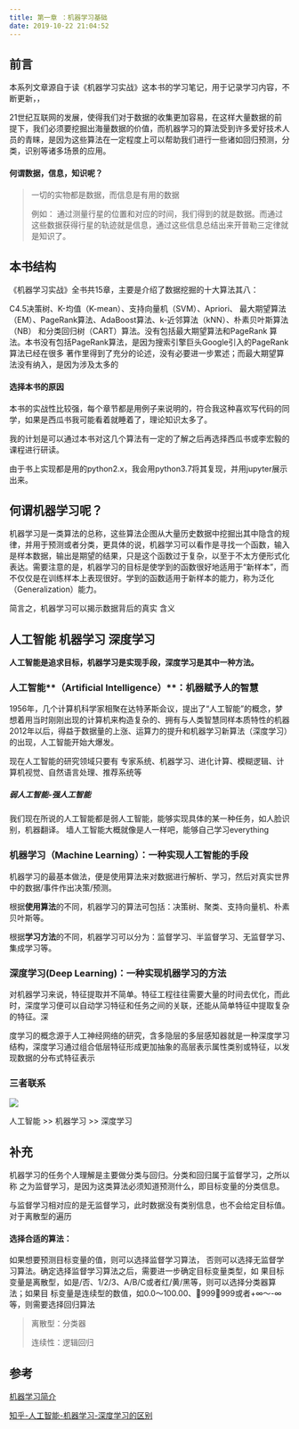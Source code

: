 ```yaml
---
title: 第一章 ：机器学习基础
date: 2019-10-22 21:04:52
---
```


## 前言

本系列文章源自于读《机器学习实战》这本书的学习笔记，用于记录学习内容，不断更新，，

21世纪互联网的发展，使得我们对于数据的收集更加容易，在这样大量数据的前提下，我们必须要挖掘出海量数据的价值，而机器学习的算法受到许多爱好技术人员的青睐，是因为这些算法在一定程度上可以帮助我们进行一些诸如回归预测，分类，识别等诸多场景的应用。

#### 何谓数据，信息，知识呢？

> 一切的实物都是数据，而信息是有用的数据
>
> 例如： 通过测量行星的位置和对应的时间，我们得到的就是数据。而通过这些数据获得行星的轨迹就是信息，通过这些信息总结出来开普勒三定律就是知识了。

## 本书结构

《机器学习实战》全书共15章，主要是介绍了数据挖掘的十大算法其八：

C4.5决策树、K-均值（K-mean）、支持向量机（SVM）、Apriori、 最大期望算法（EM）、PageRank算法、AdaBoost算法、k-近邻算法（kNN）、朴素贝叶斯算法（NB） 和分类回归树（CART）算法。没有包括最大期望算法和PageRank 算法。本书没有包括PageRank算法，是因为搜索引擎巨头Google引入的PageRank算法已经在很多 著作里得到了充分的论述，没有必要进一步累述；而最大期望算法没有纳入，是因为涉及太多的

####  选择本书的原因

本书的实战性比较强，每个章节都是用例子来说明的，符合我这种喜欢写代码的同学，如果是西瓜书我可能看着就睡着了，理论知识太多了。

我的计划是可以通过本书对这几个算法有一定的了解之后再选择西瓜书或李宏毅的课程进行研读。

由于书上实现都是用的python2.x，我会用python3.7将其复现，并用jupyter展示出来。

## 何谓机器学习呢？

机器学习是一类算法的总称，这些算法企图从大量历史数据中挖掘出其中隐含的规律，并用于预测或者分类，更具体的说，机器学习可以看作是寻找一个函数，输入是样本数据，输出是期望的结果，只是这个函数过于复杂，以至于不太方便形式化表达。需要注意的是，机器学习的目标是使学到的函数很好地适用于“新样本”，而不仅仅是在训练样本上表现很好。学到的函数适用于新样本的能力，称为泛化（Generalization）能力。

简言之，机器学习可以揭示数据背后的真实 含义

## 人工智能 机器学习 深度学习 

<b>人工智能是追求目标，机器学习是实现手段，深度学习是其中一种方法。</b>

### 人工智能**（Artificial Intelligence）**：机器赋予人的智慧

1956年，几个计算机科学家相聚在达特茅斯会议，提出了“人工智能”的概念，梦想着用当时刚刚出现的计算机来构造复杂的、拥有与人类智慧同样本质特性的机器
2012年以后，得益于数据量的上涨、运算力的提升和机器学习新算法（深度学习）的出现，人工智能开始大爆发。

现在人工智能的研究领域只要有 专家系统、机器学习、进化计算、模糊逻辑、计算机视觉、自然语言处理、推荐系统等

##### 弱人工智能-强人工智能

我们现在所说的人工智能都是弱人工智能，能够实现具体的某一种任务，如人脸识别，机器翻译。
墙人工智能大概就像是人一样吧，能够自己学习everything

### 机器学习（Machine Learning）：一种实现人工智能的手段

机器学习的最基本做法，便是使用算法来对数据进行解析、学习，然后对真实世界中的数据/事件作出决策/预测。

根据**使用算法**的不同，机器学习的算法可包括：决策树、聚类、支持向量机、朴素贝叶斯等。

根据**学习方法**的不同，机器学习可以分为：监督学习、半监督学习、无监督学习、集成学习等。

### 深度学习(Deep Learning)：一种实现机器学习的方法

对机器学习来说，特征提取并不简单。特征工程往往需要大量的时间去优化，而此时，深度学习便可以自动学习特征和任务之间的关联，还能从简单特征中提取复杂的特征。深

度学习的概念源于人工神经网络的研究，含多隐层的多层感知器就是一种深度学习结构，深度学习通过组合低层特征形成更加抽象的高层表示属性类别或特征，以发现数据的分布式特征表示

### 三者联系

![](http://web.wvdon.com/ai.PNG)

人工智能 >> 机器学习 >> 深度学习

## 补充

机器学习的任务个人理解是主要做分类与回归。分类和回归属于监督学习，之所以称 之为监督学习，是因为这类算法必须知道预测什么，即目标变量的分类信息。

与监督学习相对应的是无监督学习，此时数据没有类别信息，也不会给定目标值。对于离散型的遍历

#### 选择合适的算法：
如果想要预测目标变量的值，则可以选择监督学习算法， 否则可以选择无监督学习算法。确定选择监督学习算法之后，需要进一步确定目标变量类型，如 果目标变量是离散型，如是/否、1/2/3、A/B/C或者红/黄/黑等，则可以选择分类器算法；如果目 标变量是连续型的数值，如0.0～100.00、999～999或者+∞～-∞等，则需要选择回归算法

>  离散型：分类器
>
> 连续性：逻辑回归



## 参考

[机器学习简介](https://blog.csdn.net/hohaizx/article/details/80584307)

[知乎-人工智能-机器学习-深度学习的区别](https://www.zhihu.com/question/57770020)